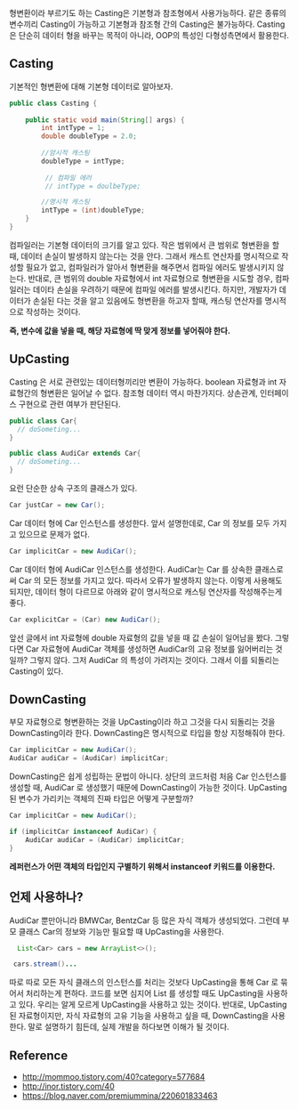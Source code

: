 형변환이라 부르기도 하는 Casting은 기본형과 참조형에서 사용가능하다.  같은 종류의 변수끼리 Casting이 가능하고 기본형과 참조형 간의 Casting은 불가능하다. Casting은 단순히 데이터 형을 바꾸는 목적이 아니라, OOP의 특성인 다형성측면에서 활용한다.

## Casting

기본적인 형변환에 대해 기본형 데이터로 알아보자.

```java
public class Casting {
 
    public static void main(String[] args) {
        int intType = 1;
        double doubleType = 2.0;
         
        //암시적 캐스팅
        doubleType = intType;
 
         // 컴파일 에러
         // intType = doulbeType;

        //명시적 캐스팅
        intType = (int)doubleType;
    }
}
```

컴파일러는 기본형 데이터의 크기를 알고 있다. 작은 범위에서 큰 범위로 형변환을 할 때, 데이터 손실이 발생하지 않는다는 것을 안다. 그래서 캐스트 연산자를 명시적으로 작성할 필요가 없고, 컴파일러가 알아서 형변환을 해주면서 컴파일 에러도 발생시키지 않는다. 반대로, 큰 범위의 double 자료형에서 int 자료형으로 형변환을 시도할 경우, 컴파일러는 데이타 손실을 우려하기 때문에 컴파일 에러를 발생시킨다. 하지만, 개발자가 데이터가 손실된 다는 것을 알고 있음에도 형변환을 하고자 할때, 캐스팅 연산자를 명시적으로 작성하는 것이다.

**즉, 변수에 값을 넣을 때, 해당 자료형에 딱 맞게 정보를 넣어줘야 한다.**

## UpCasting

Casting 은 서로 관련있는 데이터형끼리만 변환이 가능하다.  boolean 자료형과 int 자료형간의 형변환은 일어날 수 없다. 참조형 데이터 역시 마찬가지다. 상손관계, 인터페이스 구현으로 관련 여부가 판단된다.

```java
public class Car{
  // doSometing...  
}

public class AudiCar extends Car{
  // doSometing...  
}
```

요런 단순한 상속 구조의 클래스가 있다.

```java
Car justCar = new Car();
```
Car 데이터 형에 Car 인스턴스를 생성한다. 앞서 설명한데로, Car 의 정보를 모두 가지고 있으므로 문제가 없다.

```java
Car implicitCar = new AudiCar();
```

Car 데이터 형에 AudiCar 인스턴스를 생성한다. AudiCar는 Car 를 상속한 클래스로써 Car 의 모든 정보를 가지고 있다. 따라서 오류가 발생하지 않는다. 이렇게 사용해도 되지만, 데이터 형이 다르므로 아래와 같이 명시적으로 캐스팅 연산자를 작성해주는게 좋다.

```java
Car explicitCar = (Car) new AudiCar();
```

앞선 글에서 int 자료형에 double 자료형의 값을 넣을 때 값 손실이 일어남을 봤다. 그렇다면 Car 자료형에 AudiCar 객체를 생성하면 AudiCar의 고유 정보를 잃어버리는 것일까? 그렇지 않다. 그저 AudiCar 의 특성이 가려지는 것이다. 그래서 이를 되돌리는 Casting이 있다.

## DownCasting

부모 자료형으로 형변환하는 것을 UpCasting이라 하고 그것을 다시 되돌리는 것을 DownCasting이라 한다. DownCasting은 명시적으로 타입을 항상 지정해줘야 한다.

```java
Car implicitCar = new AudiCar();
AudiCar audiCar = (AudiCar) implicitCar;
```
DownCasting은 쉽게 성립하는 문법이 아니다. 상단의 코드처럼 처음 Car 인스턴스를 생성할 때, AudiCar 로 생성했기 때문에 DownCasting이 가능한 것이다. UpCasting 된 변수가 가리키는 객체의 진짜 타입은 어떻게 구분할까?

```java
Car implicitCar = new AudiCar();

if (implicitCar instanceof AudiCar) {
    AudiCar audiCar = (AudiCar) implicitCar;
}
```
**레퍼런스가 어떤 객체의 타입인지 구별하기 위해서 instanceof 키워드를 이용한다.**

## 언제 사용하나?

AudiCar 뿐만아니라 BMWCar, BentzCar 등 많은 자식 객체가 생성되었다. 그런데 부모 클래스 Car의 정보와 기능만 필요할 때 UpCasting을 사용한다.

```java
  List<Car> cars = new ArrayList<>();

 cars.stream()...
```

따로 따로 모든 자식 클래스의 인스턴스를 처리는 것보다 UpCasting을 통해 Car 로 묶어서 처리하는게 편하다. 코드를 보면 심지어 List 를 생성할 때도 UpCasting을 사용하고 있다. 우리는 알게 모르게 UpCasting을 사용하고 있는 것이다. 반대로, UpCasting 된 자료형이지만, 자식 자료형의 고유 기능을 사용하고 싶을 때, DownCasting을 사용한다. 말로 설명하기 힘든데, 실제 개발을 하다보면 이해가 될 것이다.

## Reference

* http://mommoo.tistory.com/40?category=577684
* http://inor.tistory.com/40
* https://blog.naver.com/premiummina/220601833463